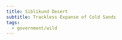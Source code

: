```yaml
---
title: Siblikund Desert
subtitle: Trackless Expanse of Cold Sands
tags:
  - government/wild
---
```

